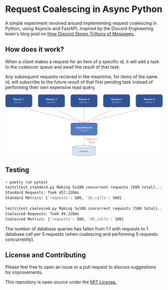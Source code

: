 # Request Coalescing in Async Python

A simple experiment revolved around implementing request coalescing in Python, using Asyncio and FastAPI, inspired by the Discord Engineering team's blog post on [How Discord Stores Trillions of Messages.](https://discord.com/blog/how-discord-stores-trillions-of-messages)

## How does it work?

When a client makes a request for an item of a specific id, it will add a task to the coalescer queue and await the result of that task.

Any subsequent requests recieved in the meantime, for items of the same id, will subscribe to the future result of that first pending task instead of performing their own expensive read query.

![Coalescing Diagram](/docs/img-1.png)

## Testing

```bash
> poetry run pytest
tests\test_standard.py Making 5x100 concurrent requests (500 total)...
Standard Requests: Took 457.228ms
Standard Metrics: {'requests': 500, 'db_calls': 500}

tests\test_coalesced.py Making 5x100 concurrent requests (500 total)...
Coalesced Requests: Took 49.328ms
Coalesced Metrics: {'requests': 500, 'db_calls': 100}
```

The number of database queries has fallen from 1:1 with requests to 1 database call per 5 requests (when coalescing and performing 5 requests concurrently).

## License and Contributing

Please feel free to open an issue or a pull request to discuss suggestions for improvements.

This repository is open source under the [MIT License.](/LICENSE)

